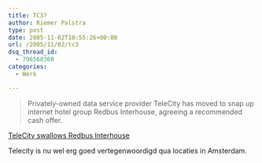 ```yaml
---
title: TC3?
author: Riemer Palstra
type: post
date: 2005-11-02T10:55:26+00:00
url: /2005/11/02/tc3
dsq_thread_id:
  - 796568360
categories:
  - Werk

---
```

> Privately-owned data service provider TeleCity has moved to snap up internet hotel group Redbus Interhouse, agreeing a recommended cash offer.

[TeleCity swallows Redbus Interhouse][1]

Telecity is nu wel erg goed vertegenwoordigd qua locaties in Amsterdam.

 [1]: http://www.sharecast.com/cgi-bin/sharecast/story.cgi?story_id=565060